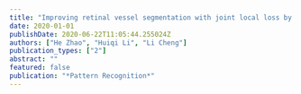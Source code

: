 ```yaml
---
title: "Improving retinal vessel segmentation with joint local loss by matting"
date: 2020-01-01
publishDate: 2020-06-22T11:05:44.255024Z
authors: ["He Zhao", "Huiqi Li", "Li Cheng"]
publication_types: ["2"]
abstract: ""
featured: false
publication: "*Pattern Recognition*"
---
```


